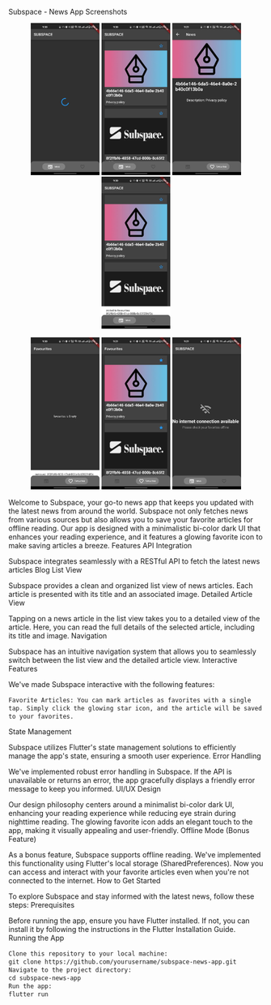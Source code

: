 Subspace - News App
Screenshots




<!-- First Row -->
<p align="center">
  <img src="pic1.jpg" alt="Image 1" height="300"/>
  <img src="Pic2.jpg" alt="Image 2" height="300"/>
  <img src="pic3.jpg" alt="Image 3" height="300"/>
  <img src="pic7.jpg" alt="Image 6" height="300"/>
</p>

<!-- Second Row -->
<p align="center">
  <img src="pic4.jpg" alt="Image 4" height="300"/>
  <img src="pic5.jpg" alt="Image 5" height="300"/>
  <img src="pic6.jpg" alt="Image 6" height="300"/>
</p>















Welcome to Subspace, your go-to news app that keeps you updated with the latest news from around the world. Subspace not only fetches news from various sources but also allows you to save your favorite articles for offline reading. Our app is designed with a minimalistic bi-color dark UI that enhances your reading experience, and it features a glowing favorite icon to make saving articles a breeze.
Features
API Integration

Subspace integrates seamlessly with a RESTful API to fetch the latest news articles
Blog List View

Subspace provides a clean and organized list view of news articles. Each article is presented with its title and an associated image.
Detailed Article View

Tapping on a news article in the list view takes you to a detailed view of the article. Here, you can read the full details of the selected article, including its title and image.
Navigation

Subspace has an intuitive navigation system that allows you to seamlessly switch between the list view and the detailed article view.
Interactive Features

We've made Subspace interactive with the following features:

    Favorite Articles: You can mark articles as favorites with a single tap. Simply click the glowing star icon, and the article will be saved to your favorites.

State Management

Subspace utilizes Flutter's state management solutions to efficiently manage the app's state, ensuring a smooth user experience.
Error Handling

We've implemented robust error handling in Subspace. If the API is unavailable or returns an error, the app gracefully displays a friendly error message to keep you informed.
UI/UX Design

Our design philosophy centers around a minimalist bi-color dark UI, enhancing your reading experience while reducing eye strain during nighttime reading. The glowing favorite icon adds an elegant touch to the app, making it visually appealing and user-friendly.
Offline Mode (Bonus Feature)

As a bonus feature, Subspace supports offline reading. We've implemented this functionality using Flutter's local storage (SharedPreferences). Now you can access and interact with your favorite articles even when you're not connected to the internet.
How to Get Started

To explore Subspace and stay informed with the latest news, follow these steps:
Prerequisites

Before running the app, ensure you have Flutter installed. If not, you can install it by following the instructions in the Flutter Installation Guide.
Running the App

    Clone this repository to your local machine:
    git clone https://github.com/yourusername/subspace-news-app.git
    Navigate to the project directory:
    cd subspace-news-app
    Run the app:
    flutter run

